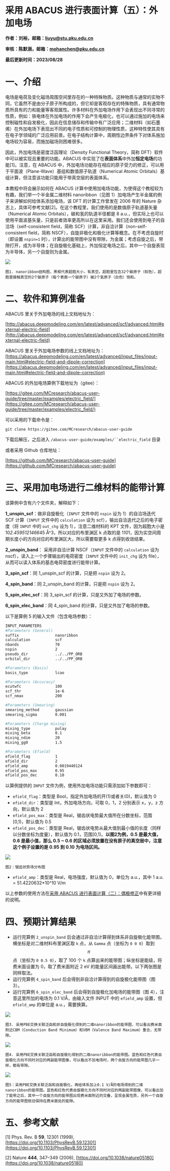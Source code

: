 # 采用 ABACUS 进行表面计算（五）：外加电场

<strong>作者：刘裕，邮箱：liuyu@stu.pku.edu.cn</strong>

<strong>审核：陈默涵，邮箱：mohanchen@pku.edu.cn</strong>

<strong>最后更新时间：2023/08/28</strong>

# 一、介绍

电场是电荷及变化磁场周围空间里存在的一种特殊物质。这种物质与通常的实物不同，它虽然不是由分子原子所构成的，但它却是客观存在的特殊物质，具有通常物质所具有的力和能量等客观属性。许多材料在外加电场作用下会表现出不同寻常的性质，例如：铁电体在外加电场的作用下会产生电极化，也可以通过施加的电场来控制磁性和自发极化，因此在信息储存和传输中有广泛应用；二维材料（如石墨烯）在外加电场下表现出不同的电子性质和可控制的物理性质，这种特性使其具有在电子学领域的广泛应用前景。在电子结构计算中，周期性边界条件下对体系施加电场较为容易，而施加磁场则困难很多。

因此，外加电场是密度泛函理论（Density Functional Theory，简称 DFT）软件中可以被实现且重要的功能。ABACUS 中实现了在<strong>表面体系</strong>中外加<strong>恒定电场</strong>的功能[1]。注意，在 ABACUS 中，外加电场功能存在相应的原子受力的修正，可以用于平面波（Plane-Wave）基组和数值原子轨道（Numerical Atomic Orbitals）基组计算，但注意该功能只能用于带真空层的表面体系。

本教程中将会展示如何在 ABACUS 计算中使用加电场功能，为使得这个教程较为有趣，我们举一个半金属二维材料 nanoribbon（见图 1）加电场产生半金属的例子来讲解如何给体系添加电场，该 DFT 的计算工作曾发在 2006 年的 Nature 杂志上，具体可参考文献[2]。在这个教程里，我们使用的是数值原子轨道基矢量（Numerical Atomic Orbitals），碳和氢的轨道半径都是 8 a.u.，但实际上也可以使用平面波基矢量，只是前者效率更高所以在这里采用。我们还会使用到电子的自洽场（self-consistent field，简称 SCF）计算，非自洽计算（non-self-consistent field，简称 NSCF），自旋非极化和极化计算等概念。在不考虑自旋时（即设置 `nspin=1` 时），计算出的能带图中没有带隙，为金属；考虑自旋之后，带隙打开，成为半导体；在自旋极化基础上，外加恒定电场之后，其中一个自旋表现为半导体，另一个自旋则为金属。

![](picture/fig_surface5-1.png)

```
图1. nanoribbon结构图，黑框代表超胞大小，有真空。超胞里包含32个碳原子（棕色），超胞里接触真空的2个碳原子（每个表面一个碳原子）被2个氢原子（白色）饱和。
```

# 二、软件和算例准备

ABACUS 里关于外加电场的线上文档地址为：

[http://abacus.deepmodeling.com/en/latest/advanced/scf/advanced.html#external-electric-field](http://abacus.deepmodeling.com/en/latest/advanced/scf/advanced.html#external-electric-field)

ABACUS 里关于外加电场参数的线上文档地址为：[https://abacus.deepmodeling.com/en/latest/advanced/input_files/input-main.html#electric-field-and-dipole-correction](https://abacus.deepmodeling.com/en/latest/advanced/input_files/input-main.html#electric-field-and-dipole-correction)

ABACUS 的外加电场算例下载地址为（gitee）：

[https://gitee.com/MCresearch/abacus-user-guide/tree/master/examples/electric_field/](https://gitee.com/MCresearch/abacus-user-guide/tree/master/examples/electric_field/)

可以采用的下载命令是：

```
git clone https://gitee.com/MCresearch/abacus-user-guide
```

下载后解压，之后进入 `/abacus-user-guide/examples/``electric_field` 目录

或者采用 Github 仓库地址：

[https://github.com/MCresearch/abacus-user-guide](https://github.com/MCresearch/abacus-user-guide)

# 三、采用加电场进行二维材料的能带计算

该算例中含有六个文件夹，解释如下：

<strong>1_unspin_scf</strong>：做非自旋极化（`INPUT` 文件中的 `nspin` 设为 1）的自洽场迭代 SCF 计算（`INPUT` 文件中的 `calculation` 设为 scf），输出自洽迭代之后的电子密度（将 `INPUT` 中的 `out_chg` 设为 1），注意二维材料的 KPT 文件，因为超胞大小是 10*2.4595121466*45 Å^3，所以对应的布里渊区 k 点取的是 1*10*1，因为实空间周期长度小的方向对应的布里渊区大，所以需要取更多 k 点得到收敛结果。

<strong>2_unspin_band</strong>：  采用非自洽计算 NSCF（`INPUT` 文件中的 `calculation` 设为 nscf），读入上一个步骤输出的电荷密度（`INPUT` 文件中的 `init_chg` 设为 file），从而可以读入体系的基态电荷密度进行能带计算。

<strong>3_spin_scf</strong>：同 1_unspin_scf 的计算，只是把 `nspin` 设为 2。

<strong>4_spin_band</strong>：同 2_unspin_band 的计算，只是把 `nspin` 设为 2。

<strong>5_spin_elec_scf</strong>：同 3_spin_scf 的计算，只是又外加了电场的参数。

<strong>6_spin_elec_band</strong>：同 4_spin_band 的计算，只是又外加了电场的参数。

以下是算例 5 的输入文件（包含电场参数）：

```bash
INPUT_PARAMETERS
#Parameters (General)
suffix                nanoribbon
calculation           scf
nbands                70
nspin                 2
pseudo_dir            ../../PP_ORB
orbital_dir           ../../PP_ORB

#Parameters (Basis)
basis_type            lcao

#Parameters (Accuracy)
ecutwfc               100
scf_thr               1e-6
scf_nmax              200

#Parameters (Smearing)
smearing_method       gaussian
smearing_sigma        0.001

#Parameters (Charge mixing)
mixing_type           pulay
mixing_beta           0.1
mixing_ndim           20
mixing_gg0            1.5

#Parameters (Efield)
efield_flag           1
efield_dir            2
efield_amp            0.0019440124
efield_pos_max        0.95
efield_pos_dec        0.10
```

以算例提供的 `INPUT` 文件为例，使用外加电场功能只需添加如下参数即可：

- `efield_flag`：类型是 Bool，指定外加电场的开(1)或者关(0)，默认值为 0
- `efield_dir`：类型是 Int，外加电场方向，可取 0，1，2 分别表示 x，y，z 方向，默认值为 2
- `efield_pos_max`：类型是 Real，锯齿状电势最大值所在分数坐标，范围[0,1)，默认值为 0.5
- `efield_pos_dec`：类型是 Real，锯齿状电势从最大值到最小值的长度（同样以分数坐标为度量），默认值为 0.1，范围[0,1)。<strong>以图2为例，0.5 是最大值，0.6 是最小值，那么 0.5 ~ 0.6 的区域必须放置在没有原子的真空层中</strong><strong>，注意这个例子设置的是 0.95 到 0.10 为电场区间。</strong>

![](picture/fig_surface2-1.png)

```
图2：锯齿状势场分布图
```

- `efield_amp`：类型是 Real，电场强度，默认值为 0，单位为 a.u.，其中 1 a.u. = 51.4220632*10^10 V/m

以上参数的使用方法在[采用 ABACUS 进行表面计算（二）：偶极修正](https://mcresearch.gitee.io/abacus-user-guide/abacus-surface2.html)中有更详细的说明。

# 四、预期计算结果

- 运行完算例 `2_unspin_band` 后会通过非自洽计算得到体系非自旋极化能带图，横坐标是对二维材料布里渊区取 `k` 点，从 `Gamma` 点（坐标为 `0 0 0`）取到$$\pi$$点（坐标为 `0 0.5 0`），取了 100 个 `k` 点算出来的能带图；纵坐标是能级，将费米面设置为 0，取了费米面附近 2 eV 的能量区间画出能带。以下两张图是同样取法。
- 运行完算例 `4_spin_band` 后会得到非自洽计算得到的自旋极化能带图（图 3）。
- 运行完算例 `6_spin_elec_band` 后会得到自旋极化加电场的能带图（图 4），注意这里所加的电场为 0.1 V/Å，由输入文件 INPUT 中的 `efield_amp` 设置，但 `efield_amp` 的单位是 a.u.，需要换算。

![](picture/fig_surface5-3.png)

```
图3. 采用PBE交换关联泛函和非自旋极化得到的二维nanoribbon的能带图，可以看出费米面附近CBM（Conduction Band Minimum）和VBM（Valence Band Maximum）重合，无带隙。
```

![](picture/fig_surface5-4.png)

```
图4. 采用PBE交换关联泛函和自旋极化得到的二维nanoribbon的能带图。蓝色和红色代表自旋极化方向不同时对应的两副能带图像，可以看出不加电场时，两个自旋方向的能带图几乎一样，都有带隙。
```

![](picture/fig_surface5-5.png)

```
图5：采用PBE交换关联泛函和自旋极化，再给体系加上0.1 V/Å的电场得到的二维nanoribbon的能带图。蓝色和红色代表自旋极化方向不同时对应的两副能带图像，可以看出加了能带之后，其中一个自旋方向的能带图出现费米面附近的交叠，呈现金属性质，另外一个自旋方向的能带图依旧保持在费米面处的能隙。
```

# 五、参考文献

[1] Phys. Rev. B <strong>59</strong>, 12301 (1999), [https://doi.org/10.1103/PhysRevB.59.12301](https://doi.org/10.1103/PhysRevB.59.12301)

[2] Nature <strong>444</strong>, 347–349 (2006), [https://doi.org/10.1038/nature05180](https://doi.org/10.1038/nature05180)
